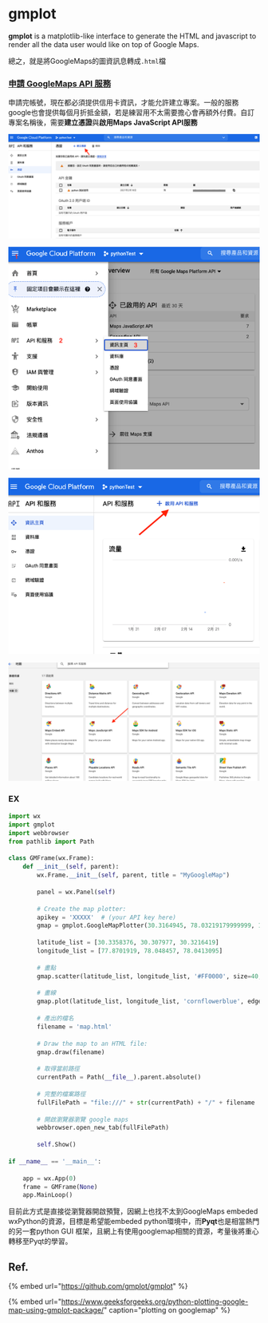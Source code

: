# gmplot

**gmplot** is a matplotlib-like interface to generate the HTML and javascript to render all the data user would like on top of Google Maps.

總之，就是將GoogleMaps的圖資訊息轉成`.html`檔

### [申請 GoogleMaps API 服務](https://cloud.google.com/maps-platform/)

申請完帳號，現在都必須提供信用卡資訊，才能允許建立專案。一般的服務google也會提供每個月折抵金額，若是練習用不太需要擔心會再額外付費。自訂專案名稱後，需要**建立憑證**與**啟用Maps JavaScript API服務**

![](../.gitbook/assets/image%20%2813%29.png)

![](../.gitbook/assets/image%20%2818%29.png)

![](../.gitbook/assets/image%20%2837%29.png)

![](../.gitbook/assets/image%20%284%29.png)

### EX

```python
import wx
import gmplot
import webbrowser
from pathlib import Path

class GMFrame(wx.Frame):
    def __init__(self, parent):
        wx.Frame.__init__(self, parent, title = "MyGoogleMap")

        panel = wx.Panel(self)

        # Create the map plotter:
        apikey = 'XXXXX'  # (your API key here)
        gmap = gmplot.GoogleMapPlotter(30.3164945, 78.03219179999999, 12, apikey=apikey)

        latitude_list = [30.3358376, 30.307977, 30.3216419]
        longitude_list = [77.8701919, 78.048457, 78.0413095]
        
        # 畫點
        gmap.scatter(latitude_list, longitude_list, '#FF0000', size=40, marker=False)
        
        # 畫線
        gmap.plot(latitude_list, longitude_list, 'cornflowerblue', edge_width=2.5)

        # 產出的檔名
        filename = 'map.html'
        
        # Draw the map to an HTML file:
        gmap.draw(filename)
        
        # 取得當前路徑
        currentPath = Path(__file__).parent.absolute()
        
        # 完整的檔案路徑
        fullFilePath = "file:///" + str(currentPath) + "/" + filename

        # 開啟瀏覽器瀏覽 google maps
        webbrowser.open_new_tab(fullFilePath)
        
        self.Show()

if __name__ == '__main__':

    app = wx.App(0)
    frame = GMFrame(None)
    app.MainLoop()
```

目前此方式是直接從瀏覽器開啟預覽，因網上也找不太到GoogleMaps embeded wxPython的資源，目標是希望能embeded python環境中，而**Pyqt**也是相當熱門的另一套python GUI 框架，且網上有使用googlemap相關的資源，考量後將重心轉移至Pyqt的學習。

## Ref.

{% embed url="https://github.com/gmplot/gmplot" %}



{% embed url="https://www.geeksforgeeks.org/python-plotting-google-map-using-gmplot-package/" caption="plotting on googlemap" %}







